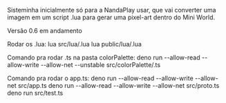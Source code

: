 Sisteminha inicialmente só para a NandaPlay usar, que vai converter uma imagem em um script .lua para gerar uma pixel-art dentro do Mini World.

Versão 0.6 em andamento

Rodar os .lua:
lua src/lua/.lua
lua public/lua/.lua

Comando pra rodar .ts na pasta colorPalette:
deno run --allow-read --allow-write --allow-net --unstable src/colorPalette/.ts

Comando pra rodar o app.ts:
deno run --allow-read --allow-write --allow-net src/app.ts
deno run --allow-read --allow-write --allow-net src/proto.ts
deno run src/test.ts